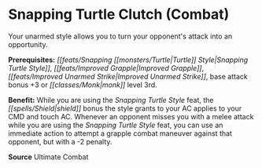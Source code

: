 ﻿---
cssclass: [feats]

---
# Snapping Turtle Clutch (Combat)

Your unarmed style allows you to turn your opponent's attack into an opportunity.

**Prerequisites:** _[[feats/Snapping _[[monsters/Turtle|Turtle]]_ Style|Snapping _Turtle_ Style]]_, _[[feats/Improved Grapple|Improved Grapple]]_, _[[feats/Improved Unarmed Strike|Improved Unarmed Strike]]_, base attack bonus +3 or _[[classes/Monk|monk]]_ level 3rd.

**Benefit:** While you are using the _Snapping _Turtle_ Style_ feat, the _[[spells/Shield|shield]]_ bonus the style grants to your AC applies to your CMD and touch AC. Whenever an opponent misses you with a melee attack while you are using the _Snapping _Turtle_ Style_ feat, you can use an immediate action to attempt a grapple combat maneuver against that opponent, but with a -2 penalty.

**Source** Ultimate Combat